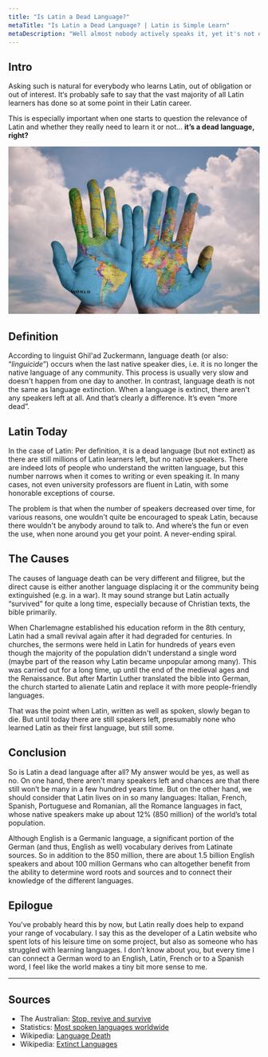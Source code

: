 ```yaml
---
title: "Is Latin a Dead Language?"
metaTitle: "Is Latin a Dead Language? | Latin is Simple Learn"
metaDescription: "Well almost nobody actively speaks it, yet it's not dead at all - right?"
---
```


## Intro

Asking such is natural for everybody who learns Latin, out of obligation or out of interest. It‘s probably safe to say that the vast majority of all Latin learners has done so at some point in their Latin career.

This is especially important when one starts to question the relevance of Latin and whether they really need to learn it or not… **it’s a dead language, right?**

![Worldwide Languages are frequently derived from Latin](images/languages.jpg)

## Definition

According to linguist Ghil'ad Zuckermann, language death (or also: “*linguicide*”) occurs when the last native speaker dies, i.e. it is no longer the native language of any community. This process is usually very slow and doesn't happen from one day to another. In contrast, language death is not the same as language extinction. When a language is extinct, there aren't any speakers left at all. And that’s clearly a difference. It’s even “more dead”.

## Latin Today

In the case of Latin: Per definition, it is a dead language (but not extinct) as there are still millions of Latin learners left, but no native speakers. There are indeed lots of people who understand the written language, but this number narrows when it comes to writing or even speaking it. In many cases, not even university professors are fluent in Latin, with some honorable exceptions of course.

The problem is that when the number of speakers decreased over time, for various reasons, one wouldn't quite be encouraged to speak Latin, because there wouldn't be anybody around to talk to. And where’s the fun or even the use, when none around you get your point. A never-ending spiral.

## The Causes

The causes of language death can be very different and filigree, but the direct cause is either another language displacing it or the community being extinguished (e.g. in a war). It may sound strange but Latin actually “survived” for quite a long time, especially because of Christian texts, the bible primarily.

When Charlemagne established his education reform in the 8th century, Latin had a small revival again after it had degraded for centuries. In churches, the sermons were held in Latin for hundreds of years even though the majority of the population didn't understand a single word (maybe part of the reason why Latin became unpopular among many). This was carried out for a long time, up until the end of the medieval ages and the Renaissance. But after Martin Luther translated the bible into German, the church started to alienate Latin and replace it with more people-friendly languages.

That was the point when Latin, written as well as spoken, slowly began to die. But until today there are still speakers left, presumably none who learned Latin as their first language, but still some.

## Conclusion

So is Latin a dead language after all? My answer would be yes, as well as no. On one hand, there aren't many speakers left and chances are that there still won’t be many in a few hundred years time. But on the other hand, we should consider that Latin lives on in so many languages: Italian, French, Spanish, Portuguese and Romanian, all the Romance languages in fact, whose native speakers make up about 12% (850 million) of the world’s total population.

Although English is a Germanic language, a significant portion of the German (and thus, English as well) vocabulary derives from Latinate sources. So in addition to the 850 million, there are about 1.5 billion English speakers and about 100 million Germans who can altogether benefit from the ability to determine word roots and sources and to connect their knowledge of the different languages.

## Epilogue

You've probably heard this by now, but Latin really does help to expand your range of vocabulary. I say this as the developer of a Latin website who spent lots of his leisure time on some project, but also as someone who has struggled with learning languages. I don’t know about you, but every time I can connect a German word to an English, Latin, French or to a Spanish word, I feel like the world makes a tiny bit more sense to me.

---

## Sources

- The Australian: [Stop, revive and survive](http://www.theaustralian.com.au/higher-education/opinion/stop-revive-and-survive/news-story/b73e6b6f4af08cf453eff7034e58b404) 
- Statistics: [Most spoken languages worldwide](https://www.statista.com/statistics/266808/the-most-spoken-languages-worldwide/) 
- Wikipedia: [Language Death](https://en.wikipedia.org/wiki/Language_death) 
- Wikipedia: [Extinct Languages](https://en.wikipedia.org/wiki/Extinct_language) 

